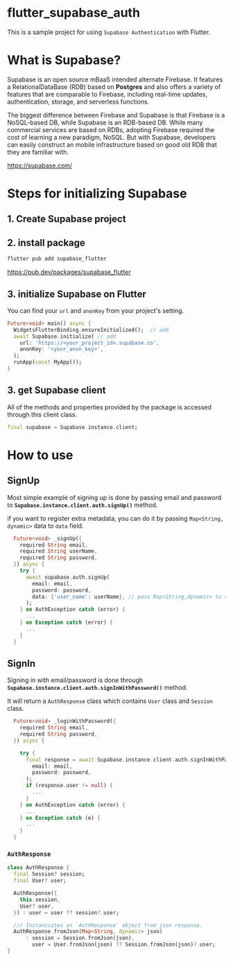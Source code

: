 # flutter_supabase_auth
This is a sample project for using `Supabase Authentication` with Flutter.

# What is Supabase?

Supabase is an open source mBaaS intended alternate Firebase. It features a RelationalDataBase (RDB) based on **Postgres** and also offers a variety of features that are comparable to Firebase, including real-time updates, authentication, storage, and serverless functions.

The biggest difference between Firebase and Supabase is that Firebase is a NoSQL-based DB, while Supabase is an RDB-based DB. While many commercial services are based on RDBs, adopting Firebase required the cost of learning a new paradigm, NoSQL. But with Supabase, developers can easily construct an mobile infrastructure based on good old RDB that they are familiar with.

https://supabase.com/

# Steps for initializing Supabase
## 1. Create Supabase project
## 2. install package

```bash
flutter pub add supabase_flutter
```

https://pub.dev/packages/supabase_flutter

## 3. initialize Supabase on Flutter

You can find your `url` and `anonKey` from your project's setting.
```dart
Future<void> main() async {
  WidgetsFlutterBinding.ensureInitialized();  // add
  await Supabase.initialize( // add 
    url: 'https://<your_project_id>.supabase.co',
    anonKey: '<your_anon_key>',
  );
  runApp(const MyApp());
}
```

## 3. get Supabase client
All of the methods and properties provided by the package is accessed through this client class.
```dart
final supabase = Supabase.instance.client;
```

# How to use

## SignUp
Most simple example of signing up is done by passing email and password to **`Supabase.instance.client.auth.signUp()`** method.

if you want to register extra metadata, you can do it by passing `Map<String, dynamic>` data to `data` field.

```dart
  Future<void> _signUp({
    required String email,
    required String userName,
    required String password,
  }) async {
    try {
      await supabase.auth.signUp(
        email: email,
        password: password,
        data: {'user_name': userName}, // pass Map<String,dynamic> to register user metadata.
      );
    } on AuthException catch (error) {
      ...
    } on Exception catch (error) {
      ...
    }
  }
```

## SignIn
Signing in with email/password is done through **`Supabase.instance.client.auth.signInWithPassword()`** method.

It will return a `AuthResponse` class which contains `User` class and `Session` class.
```dart
  Future<void> _loginWithPassword({
    required String email,
    required String password,
  }) async {

    try {
      final response = await Supabase.instance.client.auth.signInWithPassword(
        email: email,
        password: password,
      );
      if (response.user != null) {
        ...
      }
    } on AuthException catch (error) {
      ...
    } on Exception catch (e) {
      ...
    } 
  }
```

### `AuthResponse`
```dart
class AuthResponse {
  final Session? session;
  final User? user;

  AuthResponse({
    this.session,
    User? user,
  }) : user = user ?? session?.user;

  /// Instanciates an `AuthResponse` object from json response.
  AuthResponse.fromJson(Map<String, dynamic> json)
      : session = Session.fromJson(json),
        user = User.fromJson(json) ?? Session.fromJson(json)?.user;
}
```
